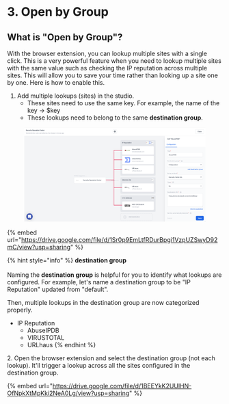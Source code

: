 # 3. Open by Group

## What is "Open by Group"?

With the browser extension, you can lookup multiple sites with a single click. This is a very powerful feature when you need to lookup multiple sites with the same value such as checking the IP reputation across multiple sites. This will allow you to save your time rather than looking up a site one by one. Here is how to enable this.

1. Add multiple lookups (sites) in the studio.
   * These sites need to use the same key. For example, the name of the key -> $key
   * These lookups need to belong to the same **destination group**.

<figure><img src="../../../.gitbook/assets/image (13).png" alt=""><figcaption></figcaption></figure>

{% embed url="https://drive.google.com/file/d/1Sr0p9EmLtfRDurBpgi1VzpUZSwyD92mC/view?usp=sharing" %}

{% hint style="info" %}
**destination group**\
\
Naming the **destination group** is helpful for you to identify what lookups are configured. For example, let's name a destination group to be "IP Reputation" updated from "default".

Then, multiple lookups in the destination group are now categorized properly.

* IP Reputation
  * AbuseIPDB
  * VIRUSTOTAL
  * URLhaus
{% endhint %}

2\. Open the browser extension and select the destination group (not each lookup). It'll trigger a lookup across all the sites configured in the destination group.&#x20;

{% embed url="https://drive.google.com/file/d/1BEEYkK2UUlHN-OfNpkXtMpKki2NeA0Lg/view?usp=sharing" %}



